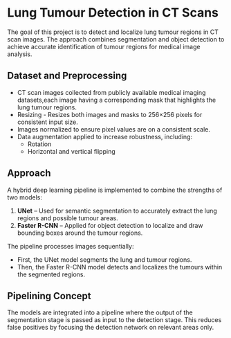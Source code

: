 # Lung Tumour Detection in CT Scans

The goal of this project is to detect and localize lung tumour regions in CT scan images. The approach combines segmentation and object detection to achieve accurate identification of tumour regions for medical image analysis.

## Dataset and Preprocessing

* CT scan images collected from publicly available medical imaging datasets,each image having a corresponding mask that highlights the lung tumour regions.
* Resizing - Resizes both images and masks to 256×256 pixels for consistent input size.
* Images normalized to ensure pixel values are on a consistent scale.
* Data augmentation applied to increase robustness, including:
  * Rotation
  * Horizontal and vertical flipping

## Approach

A hybrid deep learning pipeline is implemented to combine the strengths of two models:

1. **UNet** – Used for semantic segmentation to accurately extract the lung regions and possible tumour areas.
2. **Faster R-CNN** – Applied for object detection to localize and draw bounding boxes around the tumour regions.

The pipeline processes images sequentially:

* First, the UNet model segments the lung and tumour regions.
* Then, the Faster R-CNN model detects and localizes the tumours within the segmented regions.

## Pipelining Concept

The models are integrated into a pipeline where the output of the segmentation stage is passed as input to the detection stage. This reduces false positives by focusing the detection network on relevant areas only.

